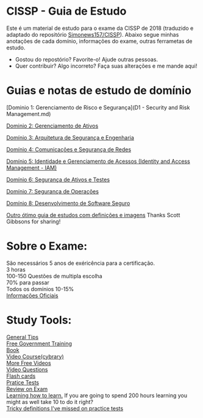 # CISSP - Guia de Estudo 

Este é um material de estudo para o exame da CISSP de 2018 (traduzido e adaptado do repositório [Simonews157/CISSP](https://gitlab.com/simonowens157/cissp/)). Abaixo segue minhas anotações de cada domínio, informações do exame, outras ferrametas de estudo. 
* Gostou do repostório? Favorite-o! Ajude outras pessoas. 
* Quer contribuir? Algo incorreto? Faça suas alterações e me mande aqui!

# Guias e notas de estudo de domínio
[Dominio 1: Gerenciamento de Risco e Segurança](D1 - Security and Risk Management.md)

[Dominio 2: Gerenciamento de Ativos](https://github.com/so87/CISSP-Cheat-Sheet-/blob/master/D2%20-%20Asset%20Security.md)

[Domínio 3: Arquitetura de Segurança e Engenharia](https://github.com/so87/CISSP-Cheat-Sheet-/blob/master/D3%20-%20Security%20Architecture%20and%20Engineering.md)

[Domínio 4: Comunicações e Segurança de Redes](https://github.com/so87/CISSP-Cheat-Sheet-/blob/master/D4%20-%20Communication%20and%20Network%20Security.md)

[Domínio 5: Identidade e Gerenciamento de Acessos (Identity and Access Management - IAM)](https://github.com/so87/CISSP-Cheat-Sheet-/blob/master/D5%20-%20Identity%20and%20Access%20Management.md)

[Domínio 6: Segurança de Ativos e Testes](https://github.com/so87/CISSP-Cheat-Sheet-/blob/master/D6%20-%20Security%20Assessment%20and%20Testing.md)

[Domínio 7: Segurança de Operações](https://github.com/so87/CISSP-Cheat-Sheet-/blob/master/D7%20-%20Security%20Operations.md)

[Domínio 8: Desenvolvimento de Software Seguro](https://github.com/so87/CISSP-Cheat-Sheet-/blob/master/D8%20-%20Software%20Development%20Security.md)

[Outro ótimo guia de estudos com definições e imagens](https://github.com/so87/CISSP-Study-Guide/blob/master/StudyNotes.pdf) Thanks Scott Gibbsons for sharing!

# Sobre o Exame:
São necessários 5 anos de exéricência para a certificação.<br />
3 horas<br />
100-150 Questões de multipla escolha<br />
70% para passar<br />
Todos os domínios 10-15%<br />
[Informações Oficiais](https://www.isc2.org/Certifications/-/media/CC72396FD9F34D3AAF073BF2AADB185C.ashx)<br />

# Study Tools:
[General Tips](https://github.com/so87/CISSP-Study-Guide/blob/master/General%20Tips.md)<br />
[Free Government Training](https://fedvte.usalearning.gov/) <br />
[Book](https://www.amazon.com/CISSP-All-One-Guide-Seventh/dp/0071849270/ref=sr_1_6?s=books&ie=UTF8&qid=1525371721&sr=1-6&keywords=cissp) <br />
[Video Course(cybrary)](https://www.cybrary.it/course/cissp/) <br />
[More Free Videos](https://www.youtube.com/watch?v=JWqd_qaR81g&list=PLEiEAq2VkUUId6PKW0fpJdBRJO5MFQ8VM) <br />
[Video Questions](https://www.youtube.com/watch?v=JywLANSd-1E&list=PLfuKjbmP_JpVtQSl9AL7PPIxrim6K8q0r) <br />
[Flash cards](https://quizlet.com/2519918/cissp-practice-flash-cards/) <br />
[Pratice Tests](https://www.amazon.com/CISSP-Official-ISC-Practice-Tests/dp/1119475929/ref=mt_paperback?_encoding=UTF8&me=&qid=1532002117) <br />
[Review on Exam](https://www.youtube.com/watch?v=eLYbFtS7G9E) <br />
[Learning how to learn.](https://www.amazon.com/Unlimited-Memory-Advanced-Strategies-Productive-ebook/dp/B00I3QS1XQ/ref=sr_1_3_sspa?s=books&ie=UTF8&qid=1540590777&sr=1-3-spons&keywords=learning+how+to+learn&psc=1) If you are going to spend 200 hours learning you might as well take 10 to do it right? <br />
[Tricky definitions I've missed on practice tests](https://github.com/so87/CISSP-Study-Guide/blob/master/tricky%20definitions.md)<br />
